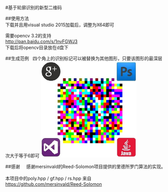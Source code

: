 #基于轮廓识别的新型二维码   
   
   
##使用方法    
下载并且用visual studio 2015加载后，调整为X64即可    
    
需要opencv 3.2的支持    
http://pan.baidu.com/s/1nvFGWJ3      
下载后将opencv目录放在d盘下     

##生成范例   
四个角上的识别标记可以被替换为其他图形，只要该图形的最深层次大于等于6即可
<img src="https://github.com/Borelset/spectrum/blob/master/code.jpg" width = "300" height = "300" />
    

##感谢    
感谢mersinvald的Reed-Solomon项目提供的里德所罗门算法的实现。        
本项目中的poly.hpp / gf.hpp / rs.hpp 来自       
https://github.com/mersinvald/Reed-Solomon
